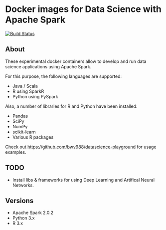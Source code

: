 # Docker images for Data Science with Apache Spark

[![Build Status](https://api.travis-ci.org/bwv988/docker-datascience-spark.svg?branch=master)](https://travis-ci.org/bwv988/docker-datascience-spark)

## About

These experimental docker containers allow to develop and run data science applications using Apache Spark.

For this purpose, the following languages are supported:

- Java / Scala
- R using SparkR
- Python using PySpark

Also, a number of libraries for R and Python have been installed:

- Pandas
- SciPy
- NumPy
- scikit-learn
- Various R packages

Check out <https://github.com/bwv988/datascience-playground> for usage examples.

## TODO

- Install libs & frameworks for using Deep Learning and Artifical Neural Networks.

## Versions

- Apache Spark 2.0.2
- Python 3.x
- R 3.x
